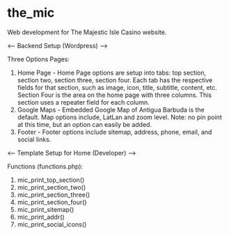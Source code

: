 the_mic
=======

Web development for The Majestic Isle Casino website.

<-- Backend Setup (Wordpress) -->

Three Options Pages: 

1. Home Page -
	Home Page options are setup into tabs: top section, section two, section three, section four. Each tab has the respective fields for that section, such as image, icon, title, subtitle, content, etc. Section Four is the area on the home page with three columns. This section uses a repeater field for each column. 
3. Google Maps -
	Embedded Google Map of Antigua Barbuda is the default. Map options include, LatLan and zoom level.
	Note: no pin point at this time, but an option can easily be added.
2. Footer -
	Footer options include sitemap, address, phone, email, and social links. 

<-- Template Setup for Home (Developer) -->

Functions (functions.php):

1. mic_print_top_section()
2. mic_print_section_two() 
3. mic_print_section_three()
4. mic_print_section_four()
5. mic_print_sitemap()
6. mic_print_addr()
7. mic_print_social_icons()
